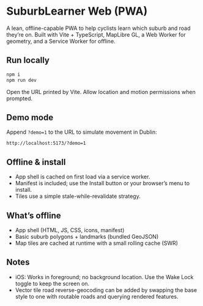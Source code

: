 # SuburbLearner Web (PWA)

A lean, offline-capable PWA to help cyclists learn which suburb and road they’re on. Built with Vite + TypeScript, MapLibre GL, a Web Worker for geometry, and a Service Worker for offline.

## Run locally

```bash
npm i
npm run dev
```

Open the URL printed by Vite. Allow location and motion permissions when prompted.

## Demo mode

Append `?demo=1` to the URL to simulate movement in Dublin:

```text
http://localhost:5173/?demo=1
```

## Offline & install

- App shell is cached on first load via a service worker.
- Manifest is included; use the Install button or your browser’s menu to install.
- Tiles use a simple stale-while-revalidate strategy.

## What’s offline

- App shell (HTML, JS, CSS, icons, manifest)
- Basic suburb polygons + landmarks (bundled GeoJSON)
- Map tiles are cached at runtime with a small rolling cache (SWR)

## Notes

- iOS: Works in foreground; no background location. Use the Wake Lock toggle to keep the screen on.
- Vector tile road reverse-geocoding can be added by swapping the base style to one with routable roads and querying rendered features.
